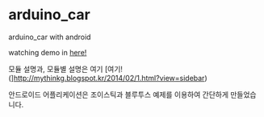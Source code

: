 # arduino_car
arduino_car with android

watching demo in [here!](https://www.youtube.com/watch?v=IDVQo3owNIs)

모듈 설명과, 모듈별 설명은 여기 [여기!(]http://mythinkg.blogspot.kr/2014/02/1.html?view=sidebar)

안드로이드 어플리케이션은 조이스틱과 블루투스 예제를 이용하여 간단하게 만들었습니다.
  


